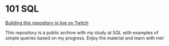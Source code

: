 # 101 SQL

[Building this repository in live on Twitch](https://www.twitch.tv/vitucordeiru/)

This repository is a public archive with my study at SQL with examples of simple queries based on my progress. Enjoy the material and learn with me!
